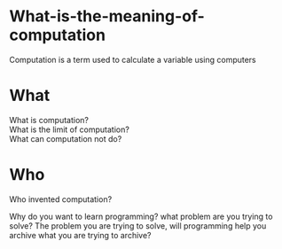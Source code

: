 # What-is-the-meaning-of-computation
Computation is a term used to calculate a variable using computers

# What
What is computation?
<br>
What is the limit of computation?
<br>
What can computation not do?

# Who
Who invented computation?

Why do you want to learn programming? what problem are you trying to solve? The problem you are trying to solve, will programming help you archive what you are trying to archive?
